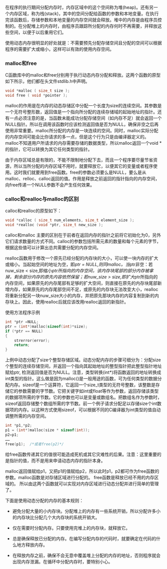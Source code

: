 在程序的执行期间分配内存时，内存区域中的这个空间称为堆(heap)。还有另一个内存区域，称为栈(stack)，其中的空间分配给函数的参数和本地变量。在执行完该函数后，存储参数和本地变量的内存空间就会释放。堆中的内存是由程序员控制的。在分配堆上的内存时，由程序员跟踪所分配的内存何时不再需要，并释放这些空间，以便于以后重用它们。

使用动态内存很明显的好处就是：不需要预先分配存储空间且分配的空间可以根据程序的需要扩大或缩小，这样可以有效的使用内存空间。

### malloc和free

C函数库中的malloc和free分别用于执行动态内存分配和释放。这两个函数的原型如下所示，他们都在头文件stdlib.h中声明。
```c
void *malloc ( size_t size );
void free ( void *pointer );
```
malloc的作用是在内存的动态存储区中分配一个长度为size的连续空间。其参数是一个无符号整形数，返回值是一个指向所分配的连续存储域的起始地址的指针。还有一点必须注意的是，当函数未能成功分配存储空间（如内存不足）就会返回一个NULL指针。所以在调用该函数时应该检测返回值是否为NULL，确保非空之后再使用非常重要。malloc所分配的内存是一块连续的空间。同时，malloc实际分配的内存空间可能会比你请求的多一点，但是这个行为只是由编译器定义的。malloc不知道用户所请求的内存需要存储的数据类型，所以malloc返回一个void *的指针，它可以转换为其它任何类型的指针。

由于内存区域总是有限的，不能不限制地分配下去，而且一个程序要尽量节省资源，所以当所分配的内存区域不用时，就要释放它，以便其它的变量或者程序使用。这时我们就要用到free函数。free的参数必须要么是NULL，要么是从malloc、relloc、calloc返回的值。作用是释放之前返回的指针指向的内存空间，向free传递一个NULL参数不会产生任何效果。

### calloc和realloc与malloc的区别
   
calloc和realloc的原型如下：
```c
void *calloc ( size_t num_elements, size_t element_size );
void *realloc (void *ptr, size_t new_size );
```

calloc和malloc 主要的区别在于前者在返回内存的指针之前将它初始化为0，另外它们请求数量的方式不同。calloc的参数包括所需元素的数量和每个元素的字节，根据这些值可以计算出总共需要分配的内存空间。

realloc函数用于修改一个原先已经分配的内存块的大小，可以使一块内存的扩大或缩小。当起始空间的地址为空，即*ptr = NULL,则同malloc。当*ptr非空：若nuw_size < size,即缩小*ptr所指向的内存空间，该内存块尾部的部分内存被拿掉，剩余部分内存的原先内容依然保留；若nuw_size > size,即扩大*ptr所指向的内存空间，如果原先的内存尾部有足够的扩大空间，则直接在原先的内存块尾部新增内存，如果原先的内存尾部空间不足，或原先的内存块无法改变大小，realloc将重新分配另一块nuw_size大小的内存，并把原先那块内存的内容复制到新的内存块上。因此，使用realloc后就应该改用realloc返回的新指针。

使用方法程序示例

```c
int *ptr =NULL;
ptr = (int*)malloc(sizeof(int)*size);
if (*ptr == NULL)
{
    strerror(error);
    return;
}
```

上例中动态分配了size个整型存储区域。动态分配内存的步骤可细分为：分配size个整型的连续存储空间，并返回一个指向其起始地址的整型指针把此整型指针地址赋给ptr, 检测返回值是否为NULL。注意，类型转换(int*)将函数返回的地址转换成int类型的指针。这么做是因为malloc()是一般用途的函数，可为任何类型的数据分配内存。sizeof是一个运算符，它返回一个size_t类型的无符号整数，该整数是存储它的参数需要的字节数。它把关键字如int或float等作为参数，返回存储该类型的数据项所需的字节数。它的参数也可以是变量或数组名。把数组名作为参数时，sizeof返回存储整个数组所需的字节数。前一个例子请求分配足以存储size个int数据项的内存。以这种方式使用sizeof，可以根据不同的C编译器为int类型的值自动调整所需的内存空间。

```c
int *p1,*p2; 
p1 = (int*)malloc(size * sizeof(int));
p2=p1; 
……  
free(p1);  /*或者free(p2)*/
```

给free函数传递其它的值很可能造成死机或其它灾难性的后果。注意：这里重要的是指针的值，而不是用来申请动态内存的指针本身。

malloc返回值赋给p1，又把p1的值赋给p2，所以此时p1，p2都可作为free函数的参数。malloc函数是对存储区域进行分配的。 free函数是释放已经不用的内存区域的。 所以由这两个函数就可以实现对内存区域进行动态分配并进行简单的管理了。

下面是使用动态分配的内存的基本规则：

- 避免分配大量的小内存块。分配堆上的内存有一些系统开销，所以分配许多小的内存块比分配几个大内存块的系统开销大。

- 仅在需要时分配内存。只要使用完堆上的内存块，就释放它。

- 总是确保释放已分配的内存。在编写分配内存的代码时，就要确定在代码的什么地方释放内存。

- 在释放内存之前，确保不会无意中覆盖堆上分配的内存的地址，否则程序就会出现内存泄漏。在循环中分配内存时，要特别小心。
